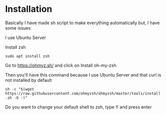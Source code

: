 # Installation

Basically I have made sh script to make everything automatically but, I have some issues

I use Ubuntu Server

Install zsh

`sudo apt install zsh`

Go to https://ohmyz.sh/ and click on Install oh-my-zsh

Then you'll have this command because I use Ubuntu Server and that curl is not installed by default

`sh -c "$(wget https://raw.githubusercontent.com/ohmyzsh/ohmyzsh/master/tools/install.sh -O -)"`

Do you want to change your default shell to zsh, type Y and press enter
